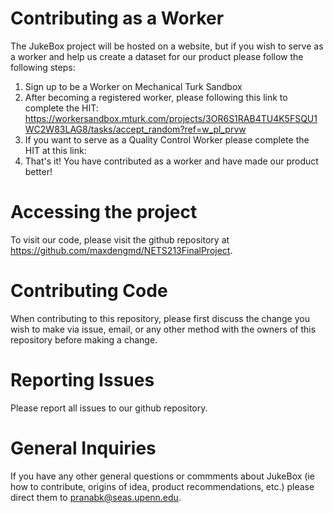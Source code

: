# Contributing as a Worker
The JukeBox project will be hosted on a website, but if you wish to serve as a worker and help us create a dataset for our product please follow the following steps:

1) Sign up to be a Worker on Mechanical Turk Sandbox
2) After becoming a registered worker, please following this link to complete the HIT: https://workersandbox.mturk.com/projects/3OR6S1RAB4TU4K5FSQU1WC2W83LAG8/tasks/accept_random?ref=w_pl_prvw
3) If you want to serve as a Quality Control Worker please complete the HIT at this link:
3) That's it! You have contributed as a worker and have made our product better!

# Accessing the project
To visit our code, please visit the github repository at https://github.com/maxdengmd/NETS213FinalProject. 

# Contributing Code
When contributing to this repository, please first discuss the change you wish to make via issue, email, or any other method with the owners of this repository before making a change.

# Reporting Issues
Please report all issues to our github repository.

# General Inquiries
If you have any other general questions or commments about JukeBox (ie how to contribute, origins of idea, product recommendations, etc.) please direct them to pranabk@seas.upenn.edu.

